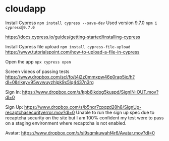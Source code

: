 # cloudapp

Install Cypress
`npm install cypress --save-dev`
Used version 9.7.0
`npm i cypress@9.7.0`

https://docs.cypress.io/guides/getting-started/installing-cypress

Install Cypress file upload
`npm install cypress-file-upload`
https://www.tutorialspoint.com/how-to-upload-a-file-in-cypress

Open the app
`npx cypress open`

Screen videos of passing tests
https://www.dropbox.com/scl/fo/t4i2z0mmxpw46p0rap5ic/h?dl=0&rlkey=95wvwuyzhlpk9x5lq4437n3rg

Sign In:
https://www.dropbox.com/s/kpb6lkdog5kuspd/SignIN-OUT.mov?dl=0

Sign Up:
https://www.dropbox.com/s/b5nqr7cpqzd28h8/SignUp-recaptchasecurityerror.mov?dl=0
Unable to run the sign up spec due to recaptcha security on the site but I am 100% confident my test were to pass on a staging environment where recaptcha is not enabled.

Avatar:
https://www.dropbox.com/s/si9sqmkuwahf4r6/Avatar.mov?dl=0
